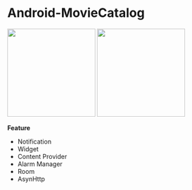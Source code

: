 # Android-MovieCatalog

<img src="https://drive.google.com/uc?export=view&id=1TOXv0ldaHIm1nu6esffcfGv14rBkC2TP" width="200"> <img src="https://drive.google.com/uc?export=view&id=1AT_8P-7au-K25OznTfQRf9rHh5f-ddjd" width="200">

**Feature**
- Notification
- Widget
- Content Provider
- Alarm Manager
- Room
- AsynHttp
